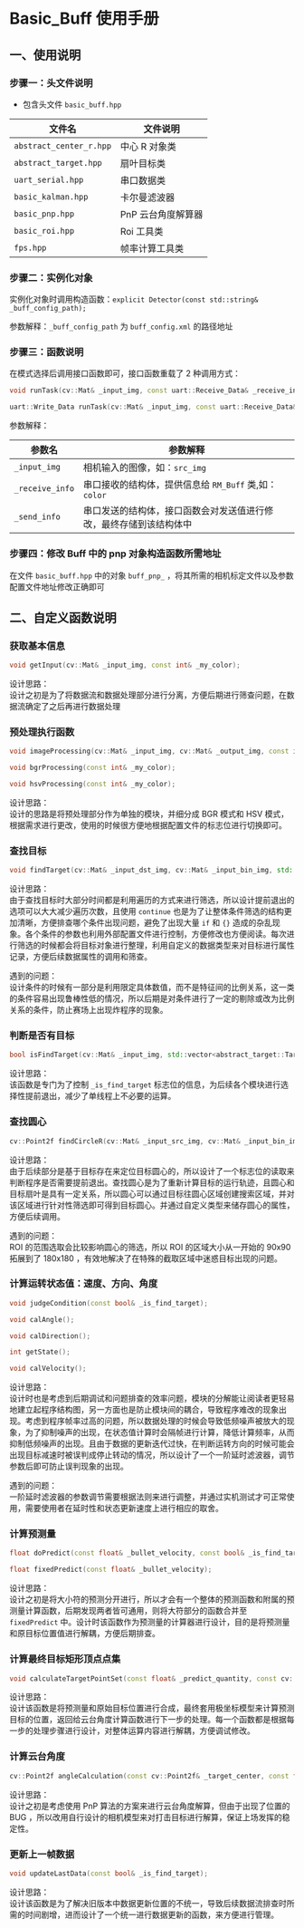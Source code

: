 # Basic_Buff 使用手册

## 一、使用说明

### 步骤一：头文件说明

- 包含头文件 `basic_buff.hpp`

| 文件名                  | 文件说明                                   |
| ---------------------- | ------------------------------------------- |
| `abstract_center_r.hpp`   | 中心 R 对象类           |
| `abstract_target.hpp`     | 扇叶目标类              |
| `uart_serial.hpp`         | 串口数据类              |
| `basic_kalman.hpp`        | 卡尔曼滤波器            |
| `basic_pnp.hpp`           | PnP 云台角度解算器       |
| `basic_roi.hpp`           | Roi 工具类             |
| `fps.hpp`                 | 帧率计算工具类           |

### 步骤二：实例化对象

实例化对象时调用构造函数：`explicit Detector(const std::string& _buff_config_path);`

参数解释：`_buff_config_path` 为 `buff_config.xml` 的路径地址
  
### 步骤三：函数说明

在模式选择后调用接口函数即可，接口函数重载了 2 种调用方式：


  ```cpp
  void runTask(cv::Mat& _input_img, const uart::Receive_Data& _receive_info, uart::Write_Data& _send_info);

  uart::Write_Data runTask(cv::Mat& _input_img, const uart::Receive_Data& _receive_info);
  ```


  参数解释：

  | 参数名          | 参数解释                                                           |
  | --------------- | ------------------------------------------------------------------ |
  | `_input_img`    | 相机输入的图像，如：`src_img`                                      |
  | `_receive_info` | 串口接收的结构体，提供信息给 `RM_Buff` 类,如：`color`                |
  | `_send_info`    | 串口发送的结构体，接口函数会对发送值进行修改，最终存储到该结构体中 |

### 步骤四：修改 Buff 中的 pnp 对象构造函数所需地址

在文件 `basic_buff.hpp` 中的对象 `buff_pnp_` ，将其所需的相机标定文件以及参数配置文件地址修改正确即可

## 二、自定义函数说明

### 获取基本信息

  ```cpp
  void getInput(cv::Mat& _input_img, const int& _my_color);
  ```

  设计思路：  
  设计之初是为了将数据流和数据处理部分进行分离，方便后期进行筛查问题，在数据流确定了之后再进行数据处理

### 预处理执行函数

  ```cpp
  void imageProcessing(cv::Mat& _input_img, cv::Mat& _output_img, const int& _my_color, const Processing_Moudle& _process_moudle);

  void bgrProcessing(const int& _my_color);

  void hsvProcessing(const int& _my_color);
  ```

  设计思路：  
  设计的思路是将预处理部分作为单独的模块，并细分成 BGR 模式和 HSV 模式，根据需求进行更改，使用的时候很方便地根据配置文件的标志位进行切换即可。

### 查找目标

  ```cpp
  void findTarget(cv::Mat& _input_dst_img, cv::Mat& _input_bin_img, std::vector<abstract_target::Target>& _target_box);
  ```

  设计思路：  
  由于查找目标时大部分时间都是利用遍历的方式来进行筛选，所以设计提前退出的选项可以大大减少遍历次数，且使用 `continue` 也是为了让整体条件筛选的结构更加清晰，方便排查哪个条件出现问题，避免了出现大量 `if` 和 `{}` 造成的杂乱现象。各个条件的参数也利用外部配置文件进行控制，方便修改也方便阅读。每次进行筛选的时候都会将目标对象进行整理，利用自定义的数据类型来对目标进行属性记录，方便后续数据属性的调用和筛查。
  
  遇到的问题：  
  设计条件的时候有一部分是利用限定具体数值，而不是特征间的比例关系，这一类的条件容易出现鲁棒性低的情况，所以后期是对条件进行了一定的剔除或改为比例关系的条件，防止赛场上出现炸程序的现象。
  
### 判断是否有目标

  ```cpp
  bool isFindTarget(cv::Mat& _input_img, std::vector<abstract_target::Target>& _target_box);
  ```

  设计思路：  
  该函数是专门为了控制 `_is_find_target` 标志位的信息，为后续各个模块进行选择性提前退出，减少了单线程上不必要的运算。
    
### 查找圆心

  ```cpp
  cv::Point2f findCircleR(cv::Mat& _input_src_img, cv::Mat& _input_bin_img, cv::Mat& _dst_img, const bool& _is_find_target);
  ```

  设计思路：  
  由于后续部分是基于目标存在来定位目标圆心的，所以设计了一个标志位的读取来判断程序是否需要提前退出。查找圆心是为了重新计算目标的运行轨迹，且圆心和目标扇叶是具有一定关系，所以圆心可以通过目标往圆心区域创建搜索区域，并对该区域进行针对性筛选即可得到目标圆心。并通过自定义类型来储存圆心的属性，方便后续调用。
  
  遇到的问题：  
  ROI 的范围选取会比较影响圆心的筛选，所以 ROI 的区域大小从一开始的 90x90 拓展到了 180x180 ，有效地解决了在特殊的截取区域中迷惑目标出现的问题。
  
### 计算运转状态值：速度、方向、角度

  ```cpp
  void judgeCondition(const bool& _is_find_target);

  void calAngle();

  void calDirection();

  int getState();

  void calVelocity();
  ```

  设计思路：  
  设计时也是考虑到后期调试和问题排查的效率问题，模块的分解能让阅读者更轻易地建立起程序结构图，另一方面也是防止模块间的耦合，导致程序难改的现象出现。考虑到程序帧率过高的问题，所以数据处理的时候会导致低频噪声被放大的现象，为了抑制噪声的出现，在状态值计算时会隔帧进行计算，降低计算频率，从而抑制低频噪声的出现。且由于数据的更新迭代过快，在判断运转方向的时候可能会出现目标减速时被误判成停止转动的情况，所以设计了一个一阶延时滤波器，调节参数后即可防止误判现象的出现。
  
  遇到的问题：  
  一阶延时滤波器的参数调节需要根据法则来进行调整，并通过实机测试才可正常使用，需要使用者在延时性和状态更新速度上进行相应的取舍。
  
### 计算预测量

  ```cpp
  float doPredict(const float& _bullet_velocity, const bool& _is_find_target);

  float fixedPredict(const float& _bullet_velocity);
  ```

  设计思路：  
  设计之初是将大小符的预测分开进行，所以才会有一个整体的预测函数和附属的预测量计算函数，后期发现两者皆可通用，则将大符部分的函数合并至 `fixedPredict` 中。设计时该函数作为预测量的计算器进行设计，目的是将预测量和原目标位置值进行解耦，方便后期排查。
  
### 计算最终目标矩形顶点点集

  ```cpp
  void calculateTargetPointSet(const float& _predict_quantity, const cv::Point2f& _final_center_r, std::vector<cv::Point2f>& _target_2d_point, cv::Mat& _input_dst_img, const bool& _is_find_target);
  ```

  设计思路：  
  设计该函数是将预测量和原始目标位置进行合成，最终套用极坐标模型来计算预测目标的位置，返回给云台角度计算函数进行下一步的处理。每一个函数都是根据每一步的处理步骤进行设计，对整体运算内容进行解耦，方便调试修改。
    
### 计算云台角度

  ```cpp
  cv::Point2f angleCalculation(const cv::Point2f& _target_center, const float& _unit_pixel_length, const cv::Size& _image_size, const float& _focal_length);
  ```

  设计思路：  
  设计之初是考虑使用 PnP 算法的方案来进行云台角度解算，但由于出现了位置的 BUG ，所以改用自行设计的相机模型来对打击目标进行解算，保证上场发挥的稳定性。
  
### 更新上一帧数据

  ```cpp
  void updateLastData(const bool& _is_find_target);
  ```

  设计思路：  
  设计该函数是为了解决旧版本中数据更新位置的不统一，导致后续数据流排查时所需的时间剧增，进而设计了一个统一进行数据更新的函数，来方便进行管理。
  